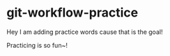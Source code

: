 # git-workflow-practice


Hey I am adding practice words cause that is the goal!




Practicing is so fun~!

